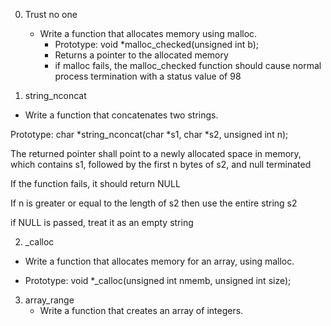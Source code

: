 0. Trust no one
   - Write a function that allocates memory using malloc.
     * Prototype: void *malloc_checked(unsigned int b);
     * Returns a pointer to the allocated memory
     * if malloc fails, the malloc_checked function should cause normal process termination with a status value of 98

1. string_nconcat
  - Write a function that concatenates two strings.



Prototype: char *string_nconcat(char *s1, char *s2, unsigned int n);

The returned pointer shall point to a newly allocated space in memory, which contains s1, followed by the first n bytes of s2, and null terminated

If the function fails, it should return NULL

If n is greater or equal to the length of s2 then use the entire string s2

if NULL is passed, treat it as an empty string

2. _calloc
 - Write a function that allocates memory for an array, using malloc.
  * Prototype: void *_calloc(unsigned int nmemb, unsigned int size);


3. array_range
   - Write a function that creates an array of integers.